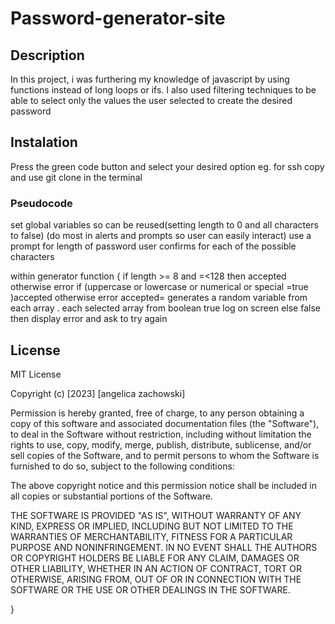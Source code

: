 # Password-generator-site
## Description
In this project, i was furthering my knowledge of javascript by using functions instead of long loops or ifs. I also used filtering techniques to be able to select only the values the user selected to create the desired password
## Instalation
Press the green code button and select your desired option  eg. for ssh copy and use git clone in the terminal 

### Pseudocode
set global variables so can be reused(setting length to 0 and all characters to false)
(do most in alerts and prompts so user can easily interact)
use  a prompt for length of password 
user confirms for each of the possible characters

within generator function {
    if length >= 8 and =<128 then accepted otherwise error
    if (uppercase or lowercase or numerical or special =true )accepted otherwise error
        accepted= generates a random variable from each array .
        each selected array from boolean true
        log on screen
    else false then display error and ask to try again    
## License
MIT License

Copyright (c) [2023] [angelica zachowski]

Permission is hereby granted, free of charge, to any person obtaining a copy of this software and associated documentation files (the "Software"), to deal in the Software without restriction, including without limitation the rights to use, copy, modify, merge, publish, distribute, sublicense, and/or sell copies of the Software, and to permit persons to whom the Software is furnished to do so, subject to the following conditions:

The above copyright notice and this permission notice shall be included in all copies or substantial portions of the Software.

THE SOFTWARE IS PROVIDED "AS IS", WITHOUT WARRANTY OF ANY KIND, EXPRESS OR IMPLIED, INCLUDING BUT NOT LIMITED TO THE WARRANTIES OF MERCHANTABILITY, FITNESS FOR A PARTICULAR PURPOSE AND NONINFRINGEMENT. IN NO EVENT SHALL THE AUTHORS OR COPYRIGHT HOLDERS BE LIABLE FOR ANY CLAIM, DAMAGES OR OTHER LIABILITY, WHETHER IN AN ACTION OF CONTRACT, TORT OR OTHERWISE, ARISING FROM, OUT OF OR IN CONNECTION WITH THE SOFTWARE OR THE USE OR OTHER DEALINGS IN THE SOFTWARE.


}
